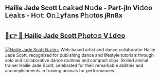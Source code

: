 ## Hailie Jade Scott L𝚎a𝚔ed N𝚞𝚍e - Part-jln Vi𝚍𝚎o L𝚎a𝚔s - H𝚘𝚝 O𝚗𝚕yf𝚊ns P𝚑𝚘tos jRn8x

# <h2><a href="http://kf85pat.oniu.top/?m=Hailie+Jade+Scott">🔗👉 🔴 Hailie Jade Scott P𝚑ot𝚘𝚜 V𝚒d𝚎o</a></h2>

[![Hailie Jade Scott Nu𝚍e𝚜](https://i.imgur.com/0qMVB7G.gif)](http://kf85pat.oniu.top/?m=Hailie+Jade+Scott)
Web-based artist and dance collaborator Hailie Jade Scott, recognized for publishing dance and lifestyle tutorials through solo and collaborative dance routines and compact clips. Skilled animal trainer Hailie Jade Scott, celebrated for their remarkable abilities and accomplishments in training animals for performances.  
